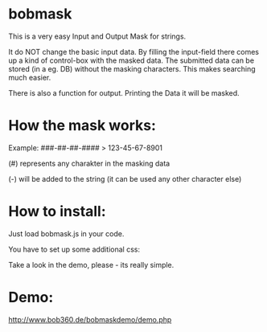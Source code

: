 # bobmask

This is a very easy Input and Output Mask for strings.

It do NOT change the basic input data. By filling the input-field there comes up a kind of control-box with the masked data.
The submitted data can be stored (in a eg. DB) without the masking characters. This makes searching much easier.

There is also a function for output. Printing the Data it will be masked.


How the mask works:
===================

Example: ###-##-##-####     >     123-45-67-8901

(#) represents any charakter in the masking data

(-) will be added to the string (it can be used any other character else)


How to install:
===============

Just load bobmask.js in your code.


You have to set up some additional css:

Take a look in the demo, please - its really simple.

Demo:
=====
http://www.bob360.de/bobmaskdemo/demo.php


